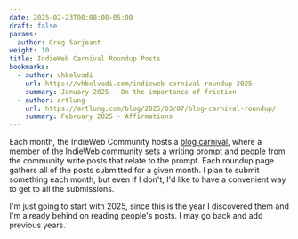 ```yaml
---
date: 2025-02-23T00:00:00-05:00
draft: false
params:
  author: Greg Sarjeant
weight: 10
title: IndieWeb Carnival Roundup Posts
bookmarks:
  - author: vhbelvadi
    url: https://vhbelvadi.com/indieweb-carnival-roundup-2025
    summary: January 2025 - On the importance of friction
  - author: artlung
    url: https://artlung.com/blog/2025/03/07/blog-carnival-roundup/
    summary: February 2025 - Affirmations
---
```


Each month, the IndieWeb Community hosts a [blog carnival](https://indieweb.org/IndieWeb_Carnival), where a member of the IndieWeb community sets a writing prompt and people from the community write posts that relate to the prompt. Each roundup page gathers all of the posts submitted for a given month. I plan to submit something each month, but even if I don't, I'd like to have a convenient way to get to all the submissions.

I'm just going to start with 2025, since this is the year I discovered them and I'm already behind on reading people's posts. I may go back and add previous years.